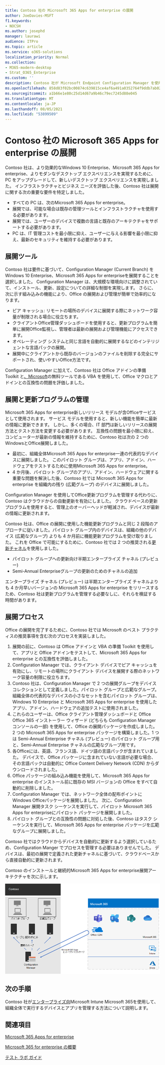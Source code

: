 ```yaml
---
title: Contoso 社の Microsoft 365 Apps for enterprise の展開
author: JoeDavies-MSFT
f1.keywords:
- NOCSH
ms.author: josephd
manager: laurawi
audience: ITPro
ms.topic: article
ms.service: o365-solutions
localization_priority: Normal
ms.collection:
- M365-modern-desktop
- Strat_O365_Enterprise
ms.custom: ''
description: Contoso 社が Microsoft Endpoint Configuration Manager を使用して Microsoft 365 Apps for enterprise を展開する方法について説明します。
ms.openlocfilehash: 858d83f02bc00874c639815ce4af6a491a0352764f9ddb7ab024d3d9fc37ebe7
ms.sourcegitcommit: a1b66e1e80c25d14d67a9b46c79ec7245d88e045
ms.translationtype: MT
ms.contentlocale: ja-JP
ms.lasthandoff: 08/05/2021
ms.locfileid: "53899509"
---
```

# <a name="microsoft-365-apps-for-enterprise-deployment-for-contoso"></a>Contoso 社の Microsoft 365 Apps for enterprise の展開

Contoso 社は、より効果的なWindows 10 Enterprise、Microsoft 365 Apps for enterprise、よりモダンなデスクトップ エクスペリエンスを実現するために、PC をアップグレードして、新しいデスクトップ エクスペリエンスを実現しました。 インフラストラクチャとビジネス ニーズを評価した後、Contoso 社は展開に関する次の重要な要件を特定しました。

- すべての PC は、次のMicrosoft 365 Apps for enterprise。
- 展開では、可能な場合は既存の管理ツールとインフラストラクチャを使用する必要があります。
- 展開では、ユーザーのデバイスで複数の言語と既存のアーキテクチャをサポートする必要があります。
- PC は、IT 管理コストを最小限に抑え、ユーザーに与える影響を最小限に抑え、最新のセキュリティを維持する必要があります。

## <a name="deployment-tools"></a>展開ツール

Contoso 社は要件に基づいて、Configuration Manager (Current Branch) をWindows 10 Enterprise、Microsoft 365 Apps for enterpriseを展開することを選択しました。 Configuration Manager は、大規模な環境向けに調整されていて、インストール、更新、設定についての詳細な制御を実現します。 さらに、次に示す組み込みの機能により、Office の展開および管理が簡単で効率的になります。

- ピア キャッシュ: リモートの場所のデバイスに展開する際にネットワーク容量が制限される場合に役立ちます。
- クライアントOffice管理ダッシュボードを使用すると、更新プログラムを簡単に展開Office監視し、管理者は最新の展開および管理機能にアクセスできます。
- オペレーティング システムと同じ言語を自動的に展開するなどのインテリジェントな言語パックの展開。
- 展開中にクライアントから既存のバージョンのファイルを削除する完全にサポートされ、使いやすいOffice方法です。

Configuration Manager に加えて、Contoso 社は Office アドインの準備 Toolkit と[、Microsoft](/deployoffice/readiness-toolkit-application-compatibility-microsoft-365-apps)の無料ツールである VBA を使用して、Office マクロとアドインとの互換性の問題を評価しました。

## <a name="managing-deployment-and-updates"></a>展開と更新プログラムの管理

Microsoft 365 Apps for enterprise新しいリリース モデルが含Officeサービスとして使用されます。 サービス モデルを使用すると、新しい機能を簡単に最新の情報に更新できます。 しかし、多くの場合、IT 部門は新しいリリースの展開方法とテスト方法を変更する必要があります。 互換性の問題を最小限に抑え、コンピューターが最新の情報を維持するために、Contoso 社は次の 2 つのWindowsとOffice展開しました。

- 最初に、組織全体Microsoft 365 Apps for enterprise一連の代表的なデバイスに展開しました。 このパイロット グループは、アプリ、アドイン、ハードウェアをテストするために使用Microsoft 365 Apps for enterprise。
- 4 か月後、パイロット グループのアプリ、アドイン、ハードウェアに関する重要な問題を解決した後、Contoso 社では Microsoft 365 Apps for enterprise を組織内の残り (広範グループ) のデバイスに展開しました。

Configuration Manager を使用してOffice更新プログラムを管理する代わりに、Contoso はクラウドからの自動更新を有効にしました。 クラウドベースの更新プログラムを使用すると、管理上のオーバーヘッドが軽減され、デバイスが最新の情報に更新されます。

Contoso 社は、Office の展開に使用した機能更新プログラムと同じ 2 段階のアプローチに従いました。パイロット グループ内のデバイスは、組織の他のデバイス (広範なグループ) よりも 4 か月前に機能更新プログラムを受け取りました。 これを Office で可能にするために、Contoso 社では 2 つの推奨される[更新チャネル](/DeployOffice/overview-update-channels)を使用しました。

- パイロット グループへの更新向け半期エンタープライズ チャネル (プレビュー)
- Semi-Annual Enterpriseグループの更新のためのチャネルの追加

エンタープライズ チャネル (プレビュー) は半期エンタープライズ チャネルよりも 4 か月早いバージョンの Microsoft 365 Apps for enterprise をリリースするため、Contoso 社は更新プログラムを管理する必要なしに、それらを検証する時間があります。

## <a name="deployment-process"></a>展開プロセス

Office の展開を完了するために、Contoso 社では Microsoft のベスト プラクティスの推奨事項を含む次のプロセスを実装しました。

1. 展開の前に、Contoso は Office アドインと VBA の準備 Toolkit を使用して、アプリと Office アドインをテストして、Microsoft 365 Apps for enterprise との互換性を評価しました。
1. Configuration Manager では、クライアント デバイスでピア キャッシュを有効にし、リモートの場所にクライアント デバイスを展開する際のネットワーク容量の制限に役立ちます。 
1. Contoso 社は、Configuration Manager で 2 つの展開グループをデバイス コレクションとして定義しました。パイロット グループと広範なグループ。 組織全体の代表的なデバイスの小さなセットを含むパイロット グループは、Windows 10 Enterprise と Microsoft 365 Apps for enterprise を使用したアプリ、アドイン、ハードウェアの追加テストに使用されました。
1. これらのユーザーは、Office クライアント管理ダッシュボードと Office Office 365 インストーラー ウィザード (どちらも Configuration Manager コンソールの一部) を使用して、Office の展開パッケージを作成しました。 2 つの Microsoft 365 Apps for enterprise パッケージを構築しました。1 つは Semi-Annual Enterprise チャネル (プレビュー) のパイロット グループ用と、Semi-Annual Enterprise チャネルの広範なグループ用です。
2. 各Officeには、英語、フランス語、ドイツ語の言語パックが含まれていました。 デバイスで、Office パッケージに含まれていない言語が必要な場合、その言語パックは自動的に Office Content Delivery Network (CDN) からダウンロードされました。
3. Office パッケージの組み込み機能を使用して、Microsoft 365 Apps for enterprise のインストール前に既存の MSI バージョンの Office をすべて自動的に削除しました。
4. Configuration Manager では、ネットワーク全体の配布ポイントにWindows Officeパッケージを展開しました。 次に、Configuration Manager 展開タスク シーケンスを実行して、パイロット Microsoft 365 Apps for enterpriseにパイロット パッケージを展開しました。
5. パイロット グループとの互換性の問題に対処した後、Contoso はタスク シーケンスを実行して、Microsoft 365 Apps for enterprise パッケージを広範なグループに展開しました。

Contoso 社ではクラウドからデバイスを自動的に更新するよう選択しているため、Configuration Manger でプロセスを管理する必要はありませんでした。 デバイスは、最初の展開で定義された更新チャネルに基づいて、クラウドベースから直接自動的に更新されます。

Contoso のインストールと継続的Microsoft 365 Apps for enterprise展開アーキテクチャを次に示します。

![Contoso の展開インフラストラクチャは、Microsoft 365 Apps for enterprise](../media/contoso-o365pp/contoso-o365pp-fig1.png)
 
## <a name="next-step"></a>次の手順

Contoso 社が[エンタープライズ向](contoso-mdm.md)Microsoft Intune Microsoft 365を使用して、組織全体で実行するデバイスとアプリを管理する方法について説明します。

## <a name="see-also"></a>関連項目

[Microsoft 365 Apps for enterprise](/deployoffice/deployment-guide-microsoft-365-apps)

[Microsoft 365 for enterprise の概要](microsoft-365-overview.md)

[テスト ラボ ガイド](m365-enterprise-test-lab-guides.md)